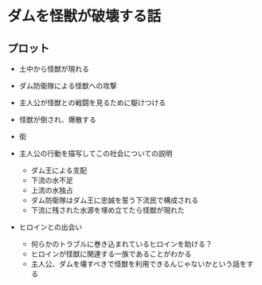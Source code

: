 # ダムを怪獣が破壊する話
## プロット
* 土中から怪獣が現れる
* ダム防衛隊による怪獣への攻撃
* 主人公が怪獣との戦闘を見るために駆けつける
* 怪獣が倒され、爆散する

* 街
* 主人公の行動を描写してこの社会についての説明
  * ダム王による支配
  * 下流の水不足
  * 上流の水独占
  * ダム防衛隊はダム王に忠誠を誓う下流民で構成される
  * 下流に残された水源を埋め立てたら怪獣が現れた
* ヒロインとの出会い
  * 何らかのトラブルに巻き込まれているヒロインを助ける？
  * ヒロインが怪獣に関連する一族であることがわかる
  * 主人公、ダムを壊すべきで怪獣を利用できるんじゃないかという話をする

